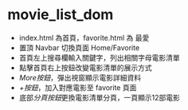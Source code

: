 # movie_list_dom

- index.html 為首頁，favorite.html 為 最愛
- 置頂 Navbar 切換頁面 Home/Favorite
- 首頁左上搜尋欄輸入關鍵字，列出相關字母電影清單
- 點擊首頁右上按鈕改變電影清單的展示方式
- *More按鈕*，彈出視窗顯示電影詳細資料
- *+按鈕*，加入對應電影至 favorite 頁面
- 底部*分頁按鈕*更換電影清單分頁，一頁顯示12部電影